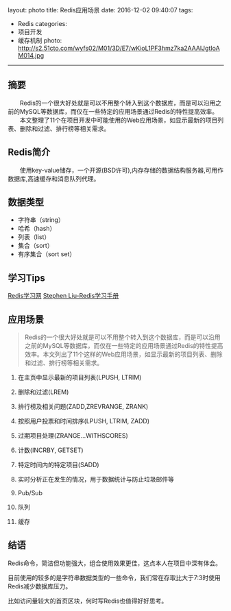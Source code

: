 layout: photo
title: Redis应用场景
date: 2016-12-02 09:40:07
tags:
- Redis
categories:
- 项目开发
- 缓存机制
photo: http://s2.51cto.com/wyfs02/M01/3D/E7/wKioL1PF3hmz7ka2AAAlJgtIoAM014.jpg

---
## 摘要
&ensp;&ensp;&ensp;&ensp;Redis的一个很大好处就是可以不用整个转入到这个数据库，而是可以沿用之前的MySQL等数据库，而仅在一些特定的应用场景通过Redis的特性提高效率。
&ensp;&ensp;&ensp;&ensp;本文整理了11个在项目开发中可能使用的Web应用场景，如显示最新的项目列表、删除和过滤、排行榜等相关需求。
<!--more-->

## Redis简介
&ensp;&ensp;&ensp;&ensp;使用key-value储存，一个开源(BSD许可),内存存储的数据结构服务器,可用作数据库,高速缓存和消息队列代理。

## 数据类型
* 字符串（string）
* 哈希（hash）
* 列表（list）
* 集合（sort）
* 有序集合（sort set）

## 学习Tips
<a href="http://naotu.baidu.com/file/3711c01eaee4359f57dc9c031012f30e?token=9b060c8bb77dd860" target="_blank">Redis学习网</a>
[Stephen Liu-Redis学习手册](http://www.cnblogs.com/stephen-liu74/archive/2012/03/12/2348935.html)

## 应用场景
> Redis的一个很大好处就是可以不用整个转入到这个数据库，而是可以沿用之前的MySQL等数据库，而仅在一些特定的应用场景通过Redis的特性提高效率。本文列出了11个这样的Web应用场景，如显示最新的项目列表、删除和过滤、排行榜等相关需求。

1. 在主页中显示最新的项目列表(LPUSH, LTRIM)
    
2. 删除和过滤(LREM)

3. 排行榜及相关问题(ZADD,ZREVRANGE, ZRANK)

4. 按照用户投票和时间排序(LPUSH, LTRIM, ZADD)

5. 过期项目处理(ZRANGE...WITHSCORES)

6. 计数(INCRBY, GETSET)

7. 特定时间内的特定项目(SADD)

8. 实时分析正在发生的情况，用于数据统计与防止垃圾邮件等

9. Pub/Sub

10. 队列

11. 缓存

## 结语
Redis命令，简洁但功能强大，组合使用效果更佳，这点本人在项目中深有体会。

目前使用的较多的是字符串数据类型的一些命令，我们常在存取比大于7:3时使用Redis减少数据库压力。

比如访问量较大的首页区块，何时写Redis也值得好好思考。